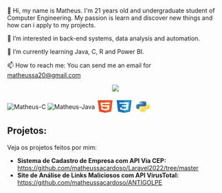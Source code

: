 👋 Hi, my name is Matheus. I'm 21 years old and undergraduate student of Computer Engineering. My passion is learn and discover new things and how can i apply to my projects.

👀 I’m interested in back-end systems, data analysis and automation.  

🌱 I’m currently learning Java, C, R and Power BI.

📫 How to reach me: You can send me an email for matheussa20@gmail.com

<div align="center">
  <img height="180em" src="https://github-readme-stats.vercel.app/api/top-langs/?username=matheussacardoso&layout=compact&langs_count=7&theme=dracula"/>
</div>

<div style="display: inline_block"><br>
  <img align="center" alt="Matheus-C" height="30" width="40" src="https://cdn.jsdelivr.net/gh/devicons/devicon/icons/c/c-original.svg">
  <img align="center" alt="Matheus-Java" height="30" width="40" src="https://cdn.jsdelivr.net/gh/devicons/devicon/icons/java/java-original.svg">
  
  <img align="center" alt="Matheus-HTML" height="30" width="40" src="https://raw.githubusercontent.com/devicons/devicon/master/icons/html5/html5-original.svg">
  <img align="center" alt="Matheus-CSS" height="30" width="40" src="https://raw.githubusercontent.com/devicons/devicon/master/icons/css3/css3-original.svg">
  <img align="center" alt="Matheus-Python" height="30" width="40" src="https://raw.githubusercontent.com/devicons/devicon/master/icons/python/python-original.svg">
</div>

## Projetos:
Veja os projetos feitos por mim:
* **Sistema de Cadastro de Empresa com API Via CEP:** https://github.com/matheussacardoso/Laravel2022/tree/master
* **Site de Análise de Links Maliciosos com API VirusTotal:** https://github.com/matheussacardoso/ANTIGOLPE
